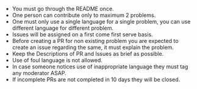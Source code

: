 * You must go through the README once.
* One person can contribute only to maximum 2 problems.
* One must only use a single language for a single problem, you can use different language for different problem.
* Issues will be assigned on a first come first serve basis.
* Before creating a PR for non existing problem you are expected to create an issue regarding the same, it must explain the problem.
* Keep the Descriptions of PR and Issues as brief as possible.
* Use of foul language is not allowed.
* In case someone notices use of inappropriate language they must tag any moderator ASAP.
* If incomplete PRs are not completed in 10 days they will be closed.
